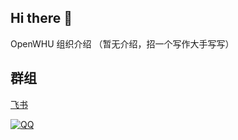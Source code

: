 ## Hi there 👋

OpenWHU 组织介绍
（暂无介绍，招一个写作大手写写）

## 群组

[飞书](https://applink.feishu.cn/client/chat/chatter/add_by_link?link_token=f20u3ac7-4b29-4f13-8823-d14e0b1bd8ec)

<a target="_blank" href="https://qm.qq.com/cgi-bin/qm/qr?k=3vUMjh9GXUmoQrLm52zx6Vag7QykfoSI&jump_from=webapi&authKey=7+tWH/UUfhw8GdWc0jJYwMfSp+TGL2O9zaS1bxo8KLl4wZTmtz+xUspeibaaLSi7"><img border="0" src="//pub.idqqimg.com/wpa/images/group.png" alt="QQ" title="QQ"></a>
